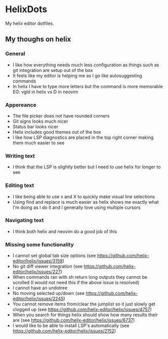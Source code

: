 # HelixDots
My helix editor dotfiles.
## My thoughs on helix
### General
 - I like how everything needs much less configuration as things such as git integration are setup out of the box
 - It feels like my editor is helping me as I go like autosuggesting commands
 - In helix I have to type more letters but the command is more memorable EG: vgld in helix vs D in neovim
### Appereance
 - The file picker does not have rounded corners
 - Git signs looks much nicer
 - Status bar looks nicer
 - Helix includes good themes out of the box
 - I like how LSP diagnostics are placed in the top right corner making them much easier to see
### Writing text
 - I think that the LSP is slightly better but I need to use helix for longer to see
### Editing text
 - I like being able to use x and X to quickly make visual line selections
 - Using find and replace is much easier as helix shows me exactly what I'm doing as I do it and I generally love using multiple cursors
### Navigating text
 - I think both helix and neovim do a good job of this
### Missing some functionality
 - I cannot set global tab size options (see https://github.com/helix-editor/helix/issues/3159)
 - No git diff viewer integration (see https://github.com/helix-editor/helix/issues/227)
 - When commands ran with sh return long outputs they cannot be scrolled (I would not need this if the above issue is resolved)
 - I cannot have an undotree
 - No moving selected up/down (see https://github.com/helix-editor/helix/issues/2245)
 - You cannot remove items from/clear the jumplist so it just slowly get clogged up (see https://github.com/helix-editor/helix/issues/4757)
 - When you search for things helix should show how many results their are (see https://github.com/helix-editor/helix/issues/6737)
 - I would like to be able to install LSP's automatically (see https://github.com/helix-editor/helix/issues/2152)